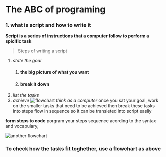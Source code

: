 


# The ABC of programing

### 1. what is script and how to write it 

**Script is a series of instructions that a computer follow to perform a spicific task**
> Steps of writing a script

1. *state the goal*
    1. #### the big picture of what you want 
    2. #### break it down 
2. *list the tasks*
3. *achieve*
![flowchart](https://i.stack.imgur.com/ZHhYy.png)
_think as a computer_
once you sat your goal, work on the smaller tasks that need to be achieved
then break these tasks into steps flow in sequence so it can be transleted into script easliy

**form steps to code**
porgram your steps sequence acording to the syntax and vocapulary, 

![another flowchart](https://www.researchgate.net/publication/327300887/figure/fig1/AS:665154865872896@1535596686435/Flow-chart-stages-of-the-experiment-with-time-estimates-showing-the-step-durations.png)


### To check how the tasks fit toghether, use a flowchart as above 

